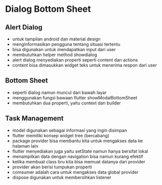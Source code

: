 # Dialog Bottom Sheet
## Alert Dialog
- untuk tampilan android dan material design
- menginformasikan pengguna tentang situasi tertentu
- bisa digunakan untuk mendapatkan input dari user
- membutuhkan helper method showdialog
- alert dialog menyediakan properti seperti content dan actions
- content bisa dimasukkan widget teks untuk menerima respon dari user

## Bottom Sheet
- seperti dialog namun muncul dari bawah layar
- menggunakan fungsi bawaan flutter showModalBottomSheet
- membutuhkan dua properti, yaitu context dan builder

## Task Management
- model digunakan sebagai informasi yang ingin disimpan 
- flutter memiliki konsep widget tree (bercabang)
- package provider bisa membantu kita untuk mengakses data ke halaman lain
- flutter menyediakan juga yaitu setState namun hanya bersifat lokal
- menampilkan data dengan navigation bisa namun kurang efektif
- ketika membuat class bru kita bisa memuat datanya dari provider
- provider akan berisi tumpukan properti
- comsumer adalah cara untuk mengakses data global provider
- dispose digunakan untuk membersihkan listener
